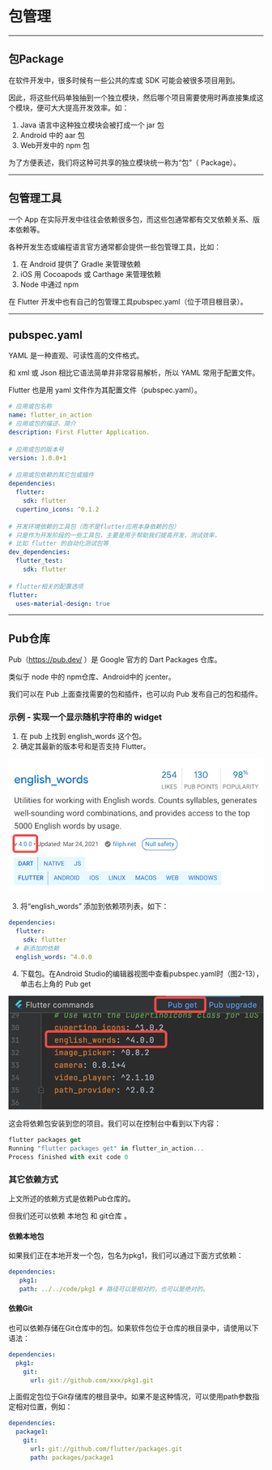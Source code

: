 # 包管理
***
## 包Package
在软件开发中，很多时候有一些公共的库或 SDK 可能会被很多项目用到。

因此，将这些代码单独抽到一个独立模块，然后哪个项目需要使用时再直接集成这个模块，便可大大提高开发效率。如：

1. Java 语言中这种独立模块会被打成一个 jar 包
2. Android 中的 aar 包
3. Web开发中的 npm 包

为了方便表述，我们将这种可共享的独立模块统一称为“包”（ Package）。
***
## 包管理工具
一个 App 在实际开发中往往会依赖很多包，而这些包通常都有交叉依赖关系、版本依赖等。

各种开发生态或编程语言官方通常都会提供一些包管理工具，比如：
1. 在 Android 提供了 Gradle 来管理依赖
2. iOS 用 Cocoapods 或 Carthage 来管理依赖
3. Node 中通过 npm

在 Flutter 开发中也有自己的包管理工具pubspec.yaml（位于项目根目录）。
***
## pubspec.yaml
YAML 是一种直观、可读性高的文件格式。

和 xml 或 Json 相比它语法简单并非常容易解析，所以 YAML 常用于配置文件。

Flutter 也是用 yaml 文件作为其配置文件（pubspec.yaml）。

``` yaml
# 应用或包名称
name: flutter_in_action
# 应用或包的描述、简介
description: First Flutter Application.

# 应用或包的版本号
version: 1.0.0+1

# 应用或包依赖的其它包或插件
dependencies:
  flutter:
    sdk: flutter
  cupertino_icons: ^0.1.2

# 开发环境依赖的工具包（而不是flutter应用本身依赖的包）
# 只是作为开发阶段的一些工具包，主要是用于帮助我们提高开发、测试效率，
# 比如 flutter 的自动化测试包等
dev_dependencies:
  flutter_test:
    sdk: flutter

# flutter相关的配置选项    
flutter:
  uses-material-design: true
```
***
## Pub仓库
Pub（https://pub.dev/ ）是 Google 官方的 Dart Packages 仓库。

类似于 node 中的 npm仓库、Android中的 jcenter。

我们可以在 Pub 上面查找需要的包和插件，也可以向 Pub 发布自己的包和插件。

### 示例 - 实现一个显示随机字符串的 widget
1. 在 pub 上找到 english_words 这个包。
2. 确定其最新的版本号和是否支持 Flutter。

![](img/a27fa2c2.png)

3. 将“english_words” 添加到依赖项列表，如下：
``` yaml
dependencies:
  flutter:
    sdk: flutter
  # 新添加的依赖
  english_words: ^4.0.0
```

4. 下载包。在Android Studio的编辑器视图中查看pubspec.yaml时（图2-13），单击右上角的 Pub get 

![](img/065a4913.png)

这会将依赖包安装到您的项目。我们可以在控制台中看到以下内容：
``` dart
flutter packages get
Running "flutter packages get" in flutter_in_action...
Process finished with exit code 0
```

### 其它依赖方式
上文所述的依赖方式是依赖Pub仓库的。

但我们还可以依赖 本地包 和 git仓库 。

#### 依赖本地包
如果我们正在本地开发一个包，包名为pkg1，我们可以通过下面方式依赖：
 ``` yaml
dependencies:
    pkg1:
    path: ../../code/pkg1 # 路径可以是相对的，也可以是绝对的。
```

#### 依赖Git
也可以依赖存储在Git仓库中的包。如果软件包位于仓库的根目录中，请使用以下语法：
``` yaml
dependencies:
  pkg1:
    git:
      url: git://github.com/xxx/pkg1.git
```
上面假定包位于Git存储库的根目录中。如果不是这种情况，可以使用path参数指定相对位置，例如：
``` yaml
dependencies:
  package1:
    git:
      url: git://github.com/flutter/packages.git
      path: packages/package1    
```




